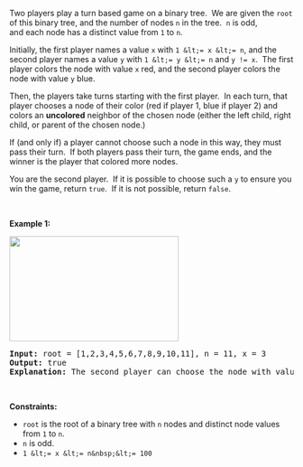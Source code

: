 Two players play a turn based game on a binary tree.&nbsp; We are given&nbsp;the `` root `` of this binary tree, and the number of nodes `` n ``&nbsp;in the tree.&nbsp; `` n `` is odd, and&nbsp;each node has a distinct value from `` 1 `` to `` n ``.

Initially, the first player names a value `` x `` with `` 1 &lt;= x &lt;= n ``, and the second player names a value `` y `` with `` 1 &lt;= y &lt;= n `` and `` y != x ``.&nbsp; The first player colors the node with value `` x `` red, and the second player colors the node with value `` y `` blue.

Then, the players take turns starting with the first player.&nbsp; In each turn, that player chooses a node of their color (red if player 1, blue if player 2) and colors an __uncolored__ neighbor of the chosen node (either the left child, right child, or parent of the chosen node.)

If (and only if)&nbsp;a player cannot choose such a node in this way, they must pass their turn.&nbsp; If both players pass their turn, the game ends, and the winner is the player that colored more nodes.

You are the second player.&nbsp; If it is possible to choose such a `` y ``&nbsp;to ensure you win the game, return `` true ``.&nbsp; If it is not possible, return `` false ``.

&nbsp;

__Example 1:__

<img alt="" src="https://assets.leetcode.com/uploads/2019/08/01/1480-binary-tree-coloring-game.png" style="width: 300px; height: 186px;"/>

<pre>
<strong>Input:</strong> root = [1,2,3,4,5,6,7,8,9,10,11], n = 11, x = 3
<strong>Output:</strong> true
<strong>Explanation: </strong>The second player can choose the node with value 2.
</pre>

&nbsp;

__Constraints:__

*   `` root `` is the root of a binary tree with `` n `` nodes and distinct node values from `` 1 `` to `` n ``.
*   `` n `` is odd.
*   `` 1 &lt;= x &lt;= n&nbsp;&lt;= 100 ``
